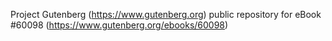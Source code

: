 Project Gutenberg (https://www.gutenberg.org) public repository for eBook #60098 (https://www.gutenberg.org/ebooks/60098)
